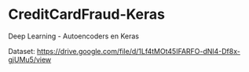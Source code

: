 # CreditCardFraud-Keras
Deep Learning - Autoencoders en Keras

Dataset: https://drive.google.com/file/d/1Lf4tMOt45IFARFO-dNl4-Df8x-gjUMu5/view
